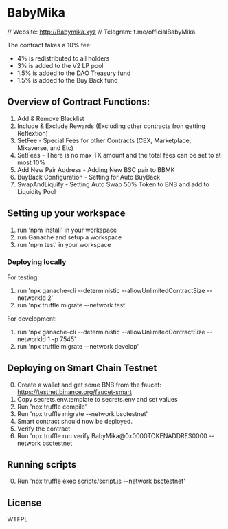 # BabyMika

// Website: http://Babymika.xyz
// Telegram: t.me/officialBabyMika

The contract takes a 10% fee:
 - 4% is redistributed to all holders
 - 3% is added to the V2 LP pool
 - 1.5% is added to the DAO Treasury fund
 - 1.5% is added to the Buy Back fund

## Overview of Contract Functions:

1. Add & Remove Blacklist 
2. Include & Exclude Rewards (Excluding other contracts fron getting Reflextion)
3. SetFee - Special Fees for other Contracts (CEX, Marketplace, Mikaverse, and Etc)
4. SetFees - There is no max TX amount and the total fees can be set to at most 10%
5. Add New Pair Address - Adding New BSC pair to BBMK
6. BuyBack Configuration - Setting for Auto BuyBack
7. SwapAndLiquify - Setting Auto Swap 50% Token to BNB and add to Liquidity Pool 

## Setting up your workspace

1. run 'npm install' in your workspace
2. run Ganache and setup a workspace
3. run 'npm test' in your workspace

### Deploying locally

For testing:
1. run 'npx ganache-cli --deterministic --allowUnlimitedContractSize --networkId 2'
2. run 'npx truffle migrate --network test'

For development:
1. run 'npx ganache-cli --deterministic --allowUnlimitedContractSize --networkId 1 -p 7545'
2. run 'npx truffle migrate --network develop'

## Deploying on Smart Chain Testnet 

0. Create a wallet and get some BNB from the faucet: https://testnet.binance.org/faucet-smart
1. Copy secrets.env.template to secrets.env and set values
2. Run 'npx truffle compile'
3. Run 'npx truffle migrate --network bsctestnet'
4. Smart contract should now be deployed.
5. Verify the contract
6. Run 'npx truffle run verify BabyMika@0x0000TOKENADDRES0000 --network bsctestnet

## Running scripts

0. Run 'npx truffle exec scripts/script.js --network bsctestnet'


## License

WTFPL

